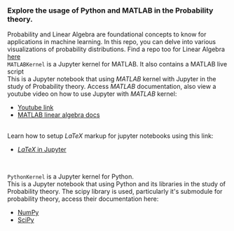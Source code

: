 ### Explore the usage of Python and MATLAB in the Probability theory. <br>
Probability and Linear Algebra are foundational concepts to know for applications in machine learning. In this repo, you can delve into various visualizations of probability distributions. Find a repo too for Linear Algebra [here](https://github.com/StormGear/LinearAlgebra.git) <br/>
<code>MATLABKernel</code> is a Jupyter kernel for MATLAB. It also contains a MATLAB live script<br>
This is a Jupyter notebook that using _MATLAB_ kernel with Jupyter in the study of Probability theory. Access _MATLAB_ documentation, also view a youtube video on how to use Jupyter with _MATLAB_ kernel: <br>

- [Youtube link](https://youtu.be/WufMGW5Bv4g) <br>
- [MATLAB linear algebra docs](https://www.mathworks.com/help/matlab/linear-algebra.html?searchHighlight=linear%20Algebra&s_tid=srchtitle_linear%20Algebra_1)
<br>
Learn how to setup <i>LaTeX</i> markup for jupyter notebooks using this link:
<ul>
<li> <a href="https://linuxhint.com/use-latex-jupyter-notebook/"><i>LaTeX</i> in Jupyter</a> </li>
</ul>
<br>

<code>PythonKernel</code> is a Jupyter kernel for Python. <br>
This is a Jupyter notebook that using Python and its libraries in the study of Probability theory. The scipy library is used, particularly it's submodule for probability theory, access their documentation here:

- [NumPy](https://numpy.org/)
- [SciPy](https://docs.scipy.org)

